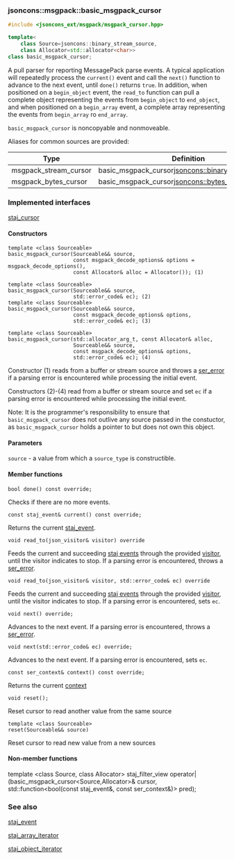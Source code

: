 ### jsoncons::msgpack::basic_msgpack_cursor

```c++
#include <jsoncons_ext/msgpack/msgpack_cursor.hpp>

template<
    class Source=jsoncons::binary_stream_source,
    class Allocator=std::allocator<char>>
class basic_msgpack_cursor;
```

A pull parser for reporting MessagePack parse events. A typical application will 
repeatedly process the `current()` event and call the `next()`
function to advance to the next event, until `done()` returns `true`.
In addition, when positioned on a `begin_object` event, 
the `read_to` function can pull a complete object representing
the events from `begin_object` to `end_object`, 
and when positioned on a `begin_array` event, a complete array
representing the events from `begin_array` ro `end_array`.

`basic_msgpack_cursor` is noncopyable and nonmoveable.

Aliases for common sources are provided:

Type                |Definition
--------------------|------------------------------
msgpack_stream_cursor  |basic_msgpack_cursor<jsoncons::binary_stream_source>
msgpack_bytes_cursor   |basic_msgpack_cursor<jsoncons::bytes_source>

### Implemented interfaces

[staj_cursor](staj_cursor.md)

#### Constructors

    template <class Sourceable>
    basic_msgpack_cursor(Sourceable&& source,
                         const msgpack_decode_options& options = msgpack_decode_options(),
                         const Allocator& alloc = Allocator()); (1)

    template <class Sourceable>
    basic_msgpack_cursor(Sourceable&& source,
                         std::error_code& ec); (2)
    template <class Sourceable>
    basic_msgpack_cursor(Sourceable&& source,
                         const msgpack_decode_options& options,
                         std::error_code& ec); (3)

    template <class Sourceable>
    basic_msgpack_cursor(std::allocator_arg_t, const Allocator& alloc, 
                         Sourceable&& source,
                         const msgpack_decode_options& options,
                         std::error_code& ec); (4)

Constructor (1) reads from a buffer or stream source and throws a 
[ser_error](ser_error.md) if a parsing error is encountered while processing the initial event.

Constructors (2)-(4) read from a buffer or stream source and set `ec`
if a parsing error is encountered while processing the initial event.

Note: It is the programmer's responsibility to ensure that `basic_msgpack_cursor` does not outlive any source passed in the constuctor, 
as `basic_msgpack_cursor` holds a pointer to but does not own this object.

#### Parameters

`source` - a value from which a `source_type` is constructible. 

#### Member functions

    bool done() const override;
Checks if there are no more events.

    const staj_event& current() const override;
Returns the current [staj_event](basic_staj_event.md).

    void read_to(json_visitor& visitor) override
Feeds the current and succeeding [staj events](basic_staj_event.md) through the provided
[visitor](basic_json_visitor.md), until the visitor indicates
to stop. If a parsing error is encountered, throws a [ser_error](ser_error.md).

    void read_to(json_visitor& visitor, std::error_code& ec) override
Feeds the current and succeeding [staj events](basic_staj_event.md) through the provided
[visitor](basic_json_visitor.md), until the visitor indicates
to stop. If a parsing error is encountered, sets `ec`.

    void next() override;
Advances to the next event. If a parsing error is encountered, throws a 
[ser_error](ser_error.md).

    void next(std::error_code& ec) override;
Advances to the next event. If a parsing error is encountered, sets `ec`.

    const ser_context& context() const override;
Returns the current [context](ser_context.md)

    void reset();
Reset cursor to read another value from the same source

    template <class Sourceable>
    reset(Sourceable&& source)
Reset cursor to read new value from a new sources

#### Non-member functions

   template <class Source, class Allocator>
   staj_filter_view operator|(basic_msgpack_cursor<Source,Allocator>& cursor, 
                              std::function<bool(const staj_event&, const ser_context&)> pred);

### See also

[staj_event](../basic_staj_event.md)  

[staj_array_iterator](../staj_array_iterator.md)  

[staj_object_iterator](../staj_object_iterator.md)  

